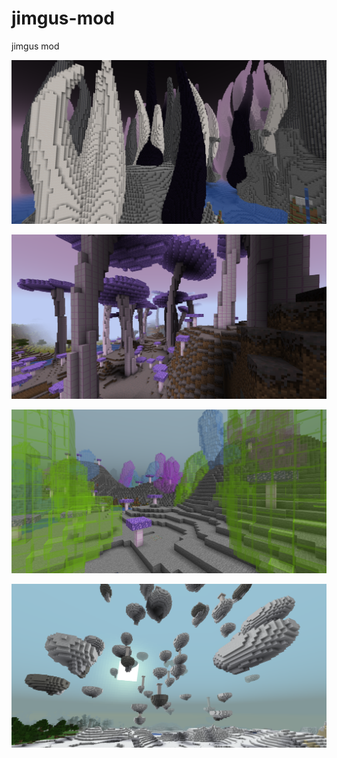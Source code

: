 # jimgus-mod
jimgus mod

![tentacle biome](images/tentacle_biome.png)

![mushroom biome](images/mushroom_biome.png)

![crystal biome](images/crystal_biome.png)

<!-- ![neon genesis biome](images/neon_genesis_biome.png) -->

![cloud island biome](images/cloud_island_biome.png)